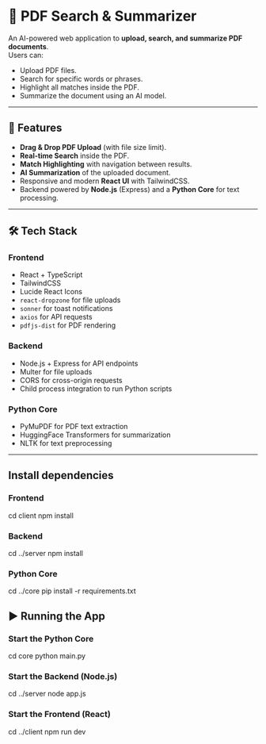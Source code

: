 # 📄 PDF Search & Summarizer

An AI-powered web application to **upload, search, and summarize PDF documents**.  
Users can:
- Upload PDF files.
- Search for specific words or phrases.
- Highlight all matches inside the PDF.
- Summarize the document using an AI model.

---

## 🚀 Features
- **Drag & Drop PDF Upload** (with file size limit).
- **Real-time Search** inside the PDF.
- **Match Highlighting** with navigation between results.
- **AI Summarization** of the uploaded document.
- Responsive and modern **React UI** with TailwindCSS.
- Backend powered by **Node.js** (Express) and a **Python Core** for text processing.

---

## 🛠 Tech Stack
### Frontend
- React + TypeScript
- TailwindCSS
- Lucide React Icons
- `react-dropzone` for file uploads
- `sonner` for toast notifications
- `axios` for API requests
- `pdfjs-dist` for PDF rendering

### Backend
- Node.js + Express for API endpoints
- Multer for file uploads
- CORS for cross-origin requests
- Child process integration to run Python scripts

### Python Core
- PyMuPDF for PDF text extraction
- HuggingFace Transformers for summarization
- NLTK for text preprocessing

---

## Install dependencies
### Frontend
cd client
npm install
### Backend
cd ../server
npm install
### Python Core
cd ../core
pip install -r requirements.txt
## ▶️ Running the App
### Start the Python Core
cd core
python main.py
### Start the Backend (Node.js)
cd ../server
node app.js
### Start the Frontend (React)
cd ../client
npm run dev

